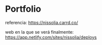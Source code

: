 # Portfolio

referencia: https://nissolia.carrd.co/

web en la que se verá finalmente: https://app.netlify.com/sites/nissolia/deploys
